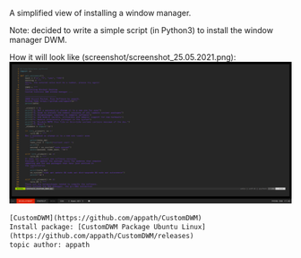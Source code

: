 A simplified view of installing a window manager.

Note: decided to write a simple script (in Python3) to install the window manager DWM.

How it will look like (screenshot/screenshot_25.05.2021.png):
![Custom DWM window manager](screenshot/screenshot_25.05.2021.png)

```
[CustomDWM](https://github.com/appath/CustomDWM)
Install package: [CustomDWM Package Ubuntu Linux](https://github.com/appath/CustomDWM/releases)
topic author: appath
```
